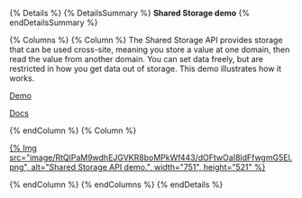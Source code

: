 {% Details %}
{% DetailsSummary %}
**Shared Storage demo**
{% endDetailsSummary %}

{% Columns %}
{% Column %}
The Shared Storage API provides storage that can be used cross-site, meaning you store a value at one domain, then read the value from another domain. You can set data freely, but are restricted in how you get data out of storage. This demo illustrates how it works.

[Demo](https://shared-storage-demo.web.app/)

[Docs](/docs/privacy-sandbox/shared-storage/)

{% endColumn %}
{% Column %}

<a href="https://shared-storage-demo.web.app/">{% Img src="image/RtQlPaM9wdhEJGVKR8boMPkWf443/dOFtwOaI8ldFfwgmG5El.png", alt="Shared Storage API demo.", width="751", height="521" %}</a>

{% endColumn %}
{% endColumns %}
{% endDetails %}
